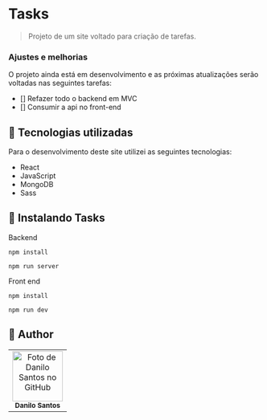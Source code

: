 # Tasks

> Projeto de um site voltado para criação de tarefas.

### Ajustes e melhorias

O projeto ainda está em desenvolvimento e as próximas atualizações serão voltadas nas seguintes tarefas:

- [] Refazer todo o backend em MVC
- [] Consumir a api no front-end

## 💼 Tecnologias utilizadas

Para o desenvolvimento deste site utilizei as seguintes tecnologias:

- React
- JavaScript
- MongoDB
- Sass

## 🚀 Instalando Tasks

Backend

```
npm install

npm run server
```

Front end

```
npm install

npm run dev
```

## :child: Author

<table>
  <tr>
    <td align="center">
        <img src="https://avatars.githubusercontent.com/u/152008168?s=400&u=710379e70ac9c4490d3044ffd12a47092b993f76&v=4" width="100px;" alt="Foto de Danilo Santos no GitHub"/><br>
        <sub>
          <b>Danilo Santos</b>
        </sub>
      </a>
    </td>
  </tr>
</table> 
